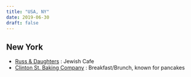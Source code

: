 ```yaml
---
title: "USA, NY"
date: 2019-06-30
draft: false
---
```

## New York

* [Russ & Daughters](https://www.russanddaughters.com) : Jewish Cafe
* [Clinton St. Baking Company](https://clintonstreetbaking.com) : Breakfast/Brunch, known for pancakes
